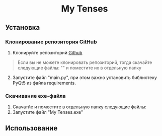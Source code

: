 <h1 align="center">My Tenses</h1>

## Установка
### Клонирование репозитория GitHub


1. Клонируйте репозиторий [Github](https://github.com/COBAil/My-Tenses)
> Если вы не можете клонировать репозиторий, тогда скачайте следующие файлы: "" и поместите их в отдельную папку
2. Запустите файл "main.py", при этом важно установить библиотеку PyQt5 из файла requirements.


### Скачивание exe-файла


1. Скачатйе и поместите в отдельную папку следующие файлы: 
2. Запустите файл "My Tenses.exe"

## Использование
